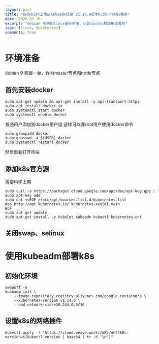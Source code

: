 ```yaml
---
layout: post
title: "在debian上使用kubeadm搭建 v1.16.9版本Kubernetes集群"
date: 2020-09-10
excerpt: "debian 系列的linux操作系统，比如ubuntu都适用该教程"
tags: [linux, kubernetes]
comments: true
---
```


# 环境准备
debian 9 机器一台，作为master节点和node节点

## 首先安装docker
```
sudo apt-get update && apt-get install -y apt-transport-https
sudo apt install docker.io
sudo systemctl start docker
sudo systemctl enable docker
```
普通用户添加到docker用户组
这样可以非root用户使用docker命令
```
sudo groupadd docker
sudo gpasswd -a ${USER} docker
sudo systemctl restart docker
```
然后重新打开终端

## 添加k8s官方源
需要科学上网
```
sudo curl -s https://packages.cloud.google.com/apt/doc/apt-key.gpg | sudo apt-key add
sudo cat <<EOF >/etc/apt/sources.list.d/kubernetes.list
deb http://apt.kubernetes.io/ kubernetes-xenial main
EOF
sudo apt-get update
sudo apt-get install -y kubelet kubeadm kubectl kubernetes-cni
```
## 关闭swap、selinux

# 使用kubeadm部署k8s
## 初始化环境
```
swapoff -a
kubeadm init \
    --image-repository registry.aliyuncs.com/google_containers \
    --kubernetes-version v1.14.0 \
    --pod-network-cidr=10.244.0.0/16
```
## 设置k8s的网络插件
```
kubectl apply -f "https://cloud.weave.works/k8s/net?k8s-version=$(kubectl version | base64 | tr -d '\n')"
```